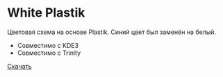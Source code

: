 # White Plastik

Цветовая схема на основе Plastik. Синий цвет был заменён на белый.

* Совместимо с KDE3
* Совместимо с Trinity

[Скачать](WhitePlastik.kcsrc)
